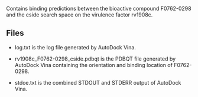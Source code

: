 Contains binding predictions between the bioactive compound F0762-0298 and the cside search space on the virulence factor rv1908c.

## Files

- log.txt is the log file generated by AutoDock Vina.

- rv1908c_F0762-0298_cside.pdbqt is the PDBQT file generated by AutoDock Vina containing the orientation and binding location of F0762-0298.

- stdoe.txt is the combined STDOUT and STDERR output of AutoDock Vina.

